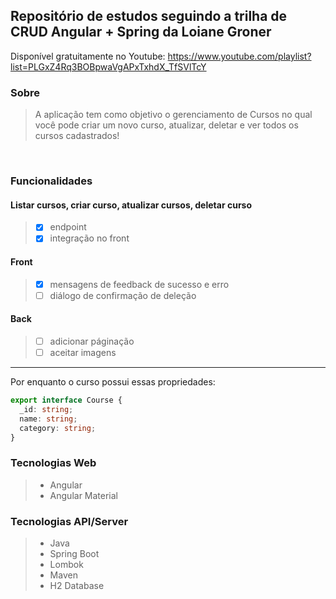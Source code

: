 ## Repositório de estudos seguindo a trilha de CRUD Angular + Spring da Loiane Groner


Disponível gratuitamente no Youtube: https://www.youtube.com/playlist?list=PLGxZ4Rq3BOBpwaVgAPxTxhdX_TfSVlTcY

### Sobre
> A aplicação tem como objetivo o gerenciamento de Cursos no qual você pode criar um novo curso, atualizar, deletar e ver todos os cursos cadastrados!
<br>

### Funcionalidades

#### Listar cursos, criar curso, atualizar cursos, deletar curso
>  - [x] endpoint
>  - [x] integração no front
     
#### Front
>  - [x] mensagens de feedback de sucesso e erro
>  - [ ] diálogo de confirmação de deleção
        
#### Back
>  - [ ] adicionar páginação
>  - [ ] aceitar imagens
---

Por enquanto o curso possui essas propriedades:
```ts
export interface Course {
  _id: string;
  name: string;
  category: string;
}
```

### Tecnologias Web
> - Angular
> - Angular Material

### Tecnologias API/Server
> - Java
> - Spring Boot
> - Lombok
> - Maven
> - H2 Database
